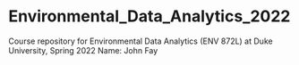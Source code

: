 # Environmental_Data_Analytics_2022

Course repository for Environmental Data Analytics (ENV 872L) at Duke University, Spring 2022
Name: John Fay